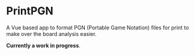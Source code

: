 # PrintPGN

A Vue based app to format PGN (Portable Game Notation) files for print to make over the board analysis easier.

**Currently a work in progress**.
